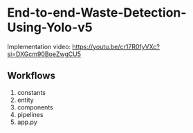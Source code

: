 # End-to-end-Waste-Detection-Using-Yolo-v5

Implementation video: https://youtu.be/cr17R0fyVXc?si=DXGcm90BoeZwgCU5

## Workflows

1. constants
2. entity
3. components
4. pipelines
5. app.py



